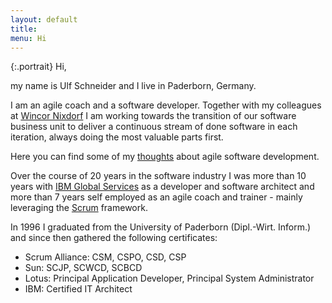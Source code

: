 ```yaml
---
layout: default
title:
menu: Hi
---
```

<div></div>
{:.portrait}
Hi,

my name is Ulf Schneider and I live in Paderborn, Germany.

I am an agile coach and a software developer. Together with my colleagues at [Wincor Nixdorf](http://www.wincor-nixdorf.com) I am working towards the transition of our software business unit to deliver a continuous stream of done software in each iteration, always doing the most valuable parts first.

Here you can find some of my [thoughts]({{site.url}}/thoughts) about agile software development.

Over the course of 20 years in the software industry I was more than 10 years with [IBM Global Services](http://www.ibm.com) as a developer and software architect and more than 7 years self employed as an agile coach and trainer - mainly leveraging the [Scrum](http://www.scrumguides.org) framework.

In 1996 I graduated from the University of Paderborn (Dipl.-Wirt. Inform.) and since then gathered the following certificates:

* Scrum Alliance: CSM, CSPO, CSD, CSP
* Sun: SCJP, SCWCD, SCBCD
* Lotus: Principal Application Developer, Principal System Administrator
* IBM: Certified IT Architect
